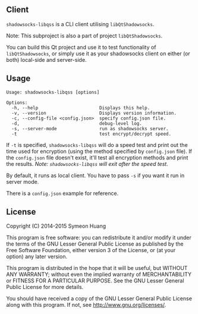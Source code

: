 Client
------

`shadowsocks-libqss` is a CLI client utilising `libQtShadowsocks`.

Note: This subproject is also a part of project `libQtShadowsocks`.

You can build this Qt project and use it to test functionality of `libQtShadowsocks`, or simply use it as your shadowsocks client on either (or both) local-side and server-side.

Usage
-----

```
Usage: shadowsocks-libqss [options]

Options:
  -h, --help                       Displays this help.
  -v, --version                    Displays version information.
  -c, --config-file <config.json>  specify config.json file.
  -d,                              debug-level log.
  -s, --server-mode                run as shadowsocks server.
  -t                               test encrypt/decrypt speed.
```

If `-t` is specified, `shadowsocks-libqss` will do a speed test and print out the time used for encryption (using the method specified by `config.json` file). If the `config.json` file doesn't exist, it'll test all encryption methods and print the results. _Note: `shadowsocks-libqss` will exit after the speed test._

By default, it runs as local client. You have to pass `-s` if you want it run in server mode.

There is a `config.json` example for reference.

License
-------

Copyright (C) 2014-2015 Symeon Huang

This program is free software: you can redistribute it and/or modify
it under the terms of the GNU Lesser General Public License as
published by the Free Software Foundation, either version 3 of the
License, or (at your option) any later version.

This program is distributed in the hope that it will be useful,
but WITHOUT ANY WARRANTY; without even the implied warranty of
MERCHANTABILITY or FITNESS FOR A PARTICULAR PURPOSE.  See the
GNU Lesser General Public License for more details.

You should have received a copy of the GNU Lesser General Public License
along with this program. If not, see <http://www.gnu.org/licenses/>.
